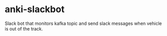 # anki-slackbot
Slack bot that monitors kafka topic and send slack messages when vehicle is out of the track.
